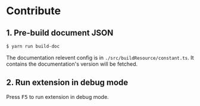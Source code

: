 # Contribute

## 1. Pre-build document JSON

```zsh
$ yarn run build-doc
```

The documentation relevent config is in `./src/buildResource/constant.ts`. It contains the documentation's version will be fetched.

## 2. Run extension in debug mode

Press <kbd>F5</kbd> to run extension in debug mode.
